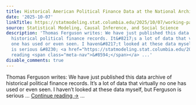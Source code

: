 ```yaml
---
title: Historical American Political Finance Data at the National Archives
date: '2025-10-07'
linkTitle: https://statmodeling.stat.columbia.edu/2025/10/07/working-paper-historical-american-political-finance-data-at-the-national-archives/
source: Statistical Modeling, Causal Inference, and Social Science
description: 'Thomas Ferguson writes: We have just published this data archive of
  historical political finance records. It&#8217;s a lot of data that virtually no
  one has used or even seen. I haven&#8217;t looked at these data myself, but Ferguson
  is serious &#8230; <a href="https://statmodeling.stat.columbia.edu/2025/10/07/working-paper-historical-american-political-finance-data-at-the-national-archives/">Continue
  reading <span class="meta-nav">&#8594;</span></a> ...'
disable_comments: true
---
```

Thomas Ferguson writes: We have just published this data archive of historical political finance records. It&#8217;s a lot of data that virtually no one has used or even seen. I haven&#8217;t looked at these data myself, but Ferguson is serious &#8230; <a href="https://statmodeling.stat.columbia.edu/2025/10/07/working-paper-historical-american-political-finance-data-at-the-national-archives/">Continue reading <span class="meta-nav">&#8594;</span></a> ...